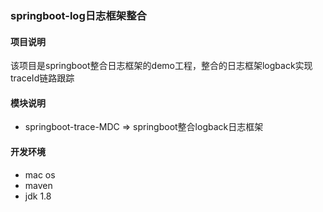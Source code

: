 ### springboot-log日志框架整合
#### 项目说明
该项目是springboot整合日志框架的demo工程，整合的日志框架logback实现traceId链路跟踪

#### 模块说明
- springboot-trace-MDC => springboot整合logback日志框架

#### 开发环境
- mac os
- maven
- jdk 1.8